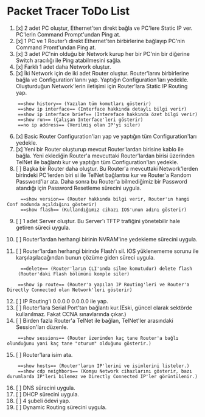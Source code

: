 # Packet Tracer ToDo List

1. [x] 2 adet PC oluştur, Ethernet'ten direkt bağla ve PC'lere Static IP ver. PC'lerin Command Prompt'undan Ping at.
2. [x]  1 PC ve 1 Router'ı direkt Ethernet'ten birbirlerine bağlayıp
    PC'nin Command Promt'undan Ping at.
3. [x] 3 adet PC'nin olduğu bir Network kurup her bir PC'nin bir
    diğerine Switch aracılığı ile Ping atabilmesini sağla.
4. [x] Farklı 1 adet daha Network oluştur.
5. [x] İki Network için de iki adet Router oluştur. Router'larını birbirlerine bağla ve
    Configuration'larını yap. Yaptığın Configuration'ları yedekle. Oluşturduğun Network'lerin iletişimi için Router'lara Static IP Routing yap.

```
    ==show history== (Yazılan tüm komutları gösterir)
    ==show ip interface== (Interface hakkında detaylı bilgi verir)
    ==show ip interface brief== (Intereface hakkında özet bilgi verir)
    ==show run== (Çalışan Interface'leri gösterir)
    ==no ip address== (Verilmiş olan IP'yi siler)
```


6. [x] Basic Router Configuration'ları yap ve yaptığın tüm Configuration'ları yedekle.
7. [x] Yeni bir Router oluşturup mevcut Router'lardan birisine kablo ile bağla. Yeni eklediğin Router'a mevcuttaki Router'lardan birisi üzerinden TelNet ile bağlantı kur ve yaptığın tüm Configuration'ları yedekle.
8. [ ] Başka bir Router daha oluştur. Bu Router'a mevcuttaki Network'lerden birindeki PC'lerden biri si ile TelNet bağlantısı kur ve Router'a Random Password'lar ata. Daha sonra bu Router'a bilmediğimiz bir Password atandığı için Password Resetleme sürecini uygula.

```
     ==show version== (Router hakkında bilgi verir, Router'ın hangi Conf modunda açıldığını gösterir)
     ==show flash== (Kullandığımız cihazı IOS'unun adını gösterir)
```

9. [ ] 1 adet Server oluştur. Bu Server'ı TFTP trafiğini yönetebilir hale getiren süreci uygula.

10. [ ] Router'lardan herhangi birinin NVRAM'ine yedekleme sürecini uygula.
11. [ ] Router'lardan herhangi birinde Flash'ı sil. IOS yüklenememe sorunu ile karşılaşılacağından bunun çözüme giden süreci uygula.


```
     ==delete== (Router'ların CLI'ında silme komutudur) delete flash
    (Router'daki Flash bölümünü komple siler)
    
    ==show ip route== (Router'a yapılan IP Routing'leri ve Router'a Directly Connected olan Network'leri gösterir)    
```

12. [ ] IP Routing'i 0.0.0.0 0.0.0.0 ile yap.
13. [ ] Router'lara Serial Port'tan bağlantı kur.(Eski, güncel olarak sektörde kullanılmaz. Fakat CCNA sınavlarında çıkar.)
14. [ ] Birden fazla Router'a TelNet ile bağlan, TelNet'ler arasındaki Session'ları düzenle.


```
    ==show sessions== (Router üzerinden kaç tane Router'a bağlı olunduğunu yani kaç tane "oturum" olduğunu gösterir.)
```

15. [ ] Router'lara isim ata.

```
    ==show hosts== (Router'ların IP'lerini ve isimlerini listeler.)
    ==show cdp neighbors== (Komşu Network cihazlarını gösterir, bazı durumlarda IP'leri bilemez ve Directly Connected IP'ler görüntülenir.)
```

16. [ ] DNS sürecini uygula.
17. [ ] DHCP sürecini uygula.
18. [ ] 4 şubeli ödevi yap.
19. [ ] Dynamic Routing sürecini uygula.


